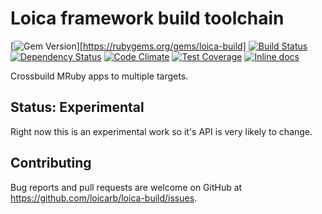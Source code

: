 # Loica framework build toolchain

[![Gem Version](https://badge.fury.io/rb/rom-repository.svg)][https://rubygems.org/gems/loica-build]
[![Build Status](https://travis-ci.org/loicarb/loica-build.svg?branch=master)](https://travis-ci.org/loicarb/loica-build)
[![Dependency Status](https://gemnasium.com/loicarb/loica-build.svg)](https://gemnasium.com/loicarb/loica-build)
[![Code Climate](https://codeclimate.com/github/loicarb/loica-build/badges/gpa.svg)](https://codeclimate.com/github/loicarb/loica-build)
[![Test Coverage](https://codeclimate.com/github/loicarb/loica-build/badges/coverage.svg)](https://codeclimate.com/github/loicarb/loica-build/coverage)
[![Inline docs](http://inch-ci.org/github/loicarb/loica-build.svg?branch=master)](http://inch-ci.org/github/loicarb/loica-build)

Crossbuild MRuby apps to multiple targets.

## Status: Experimental
Right now this is an experimental work so it's API is very likely to change.

## Contributing

Bug reports and pull requests are welcome on GitHub at https://github.com/loicarb/loica-build/issues.
